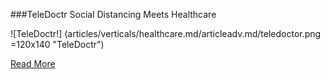 ###TeleDoctr
Social Distancing Meets Healthcare

![TeleDoctr!] (articles/verticals/healthcare.md/articleadv.md/teledoctor.png =120x140 "TeleDoctr")

<a href="https://tekmonks.com/products/teledoctr">Read More</a>